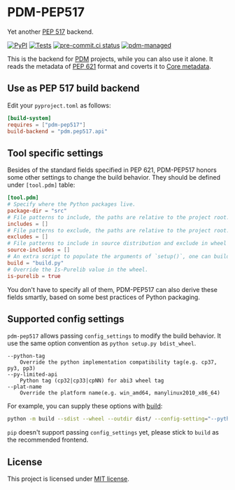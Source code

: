 # PDM-PEP517

Yet another [PEP 517][1] backend.

[![PyPI](https://img.shields.io/pypi/v/pdm-pep517?label=PyPI)](https://pypi.org/project/pdm-pep517)
[![Tests](https://github.com/pdm-project/pdm-pep517/actions/workflows/ci.yml/badge.svg)](https://github.com/pdm-project/pdm-pep517/actions/workflows/ci.yml)
[![pre-commit.ci status](https://results.pre-commit.ci/badge/github/pdm-project/pdm-pep517/master.svg)](https://results.pre-commit.ci/latest/github/pdm-project/pdm-pep517/master)
[![pdm-managed](https://img.shields.io/badge/pdm-managed-blueviolet)](https://pdm.fming.dev)

This is the backend for [PDM](https://pdm.fming.dev) projects, while you can also use it alone.
It reads the metadata of [PEP 621][2] format and coverts it to [Core metadata][3].

[1]: https://www.python.org/dev/peps/pep-0517/
[2]: https://www.python.org/dev/peps/pep-0621/
[3]: https://packaging.python.org/specifications/core-metadata/

## Use as PEP 517 build backend

Edit your `pyproject.toml` as follows:

```toml
[build-system]
requires = ["pdm-pep517"]
build-backend = "pdm.pep517.api"
```

## Tool specific settings

Besides of the standard fields specified in PEP 621, PDM-PEP517 honors some other settings to change the build behavior. They should be defined under `[tool.pdm]` table:

```toml
[tool.pdm]
# Specify where the Python packages live.
package-dir = "src"
# File patterns to include, the paths are relative to the project root.
includes = []
# File patterns to exclude, the paths are relative to the project root.
excludes = []
# File patterns to include in source distribution and exclude in wheel distribution.
source-includes = []
# An extra script to populate the arguments of `setup()`, one can build C extensions with this script.
build = "build.py"
# Override the Is-Purelib value in the wheel.
is-purelib = true
```

You don't have to specify all of them, PDM-PEP517 can also derive these fields smartly, based on some best practices of Python packaging.

## Supported config settings

`pdm-pep517` allows passing `config_settings` to modify the build behavior. It use the same option convention as `python setup.py bdist_wheel`.

```
--python-tag
    Override the python implementation compatibility tag(e.g. cp37, py3, pp3)
--py-limited-api
    Python tag (cp32|cp33|cpNN) for abi3 wheel tag
--plat-name
    Override the platform name(e.g. win_amd64, manylinux2010_x86_64)
```

For example, you can supply these options with [build](https://pypi.org/project/build/):

```bash
python -m build --sdist --wheel --outdir dist/ --config-setting="--python-tag=cp37" --config-setting="--plat-name=win_amd64"
```

`pip` doesn't support passing `config_settings` yet, please stick to `build` as the recommended frontend.

## License

This project is licensed under [MIT license](/LICENSE).
